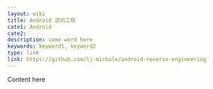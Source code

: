 ```yaml
---
layout: wiki
title: Android 逆向工程
cate1: Android
cate2:
description: some word here
keywords: keyword1, keyword2
type: link
link: https://github.com/lj-michale/android-reverse-engineering
---
```


Content here
